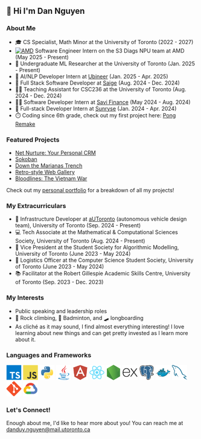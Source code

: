 ## 👋 Hi I'm Dan Nguyen

### About Me
- 🎓 CS Specialist, Math Minor at the University of Toronto (2022 - 2027)
- <a href="https://emoji.gg/emoji/9567-amd"><img src="https://cdn3.emoji.gg/emojis/9567-amd.png" width="20px" height="20px" alt="AMD"></a> Software Engineer Intern on the S3 Diags NPU team at AMD (May 2025 - Present)
- 🔬 Undergraduate ML Researcher at the University of Toronto (Jan. 2025 - Present)
- 💸 AI/NLP Developer Intern at [Ubineer](https://ubineer.com/) (Jan. 2025 - Apr. 2025)
- 💼 Full Stack Software Developer at [Saige](https://www.realsaige.com/) (Aug. 2024 - Dec. 2024)
- 👨‍🏫 Teaching Assistant for CSC236 at the University of Toronto (Aug. 2024 - Dec. 2024)
- 🧑‍💻 Software Developer Intern at [Savi Finance](https://financesavi.com/) (May 2024 - Aug. 2024)
- 🧠 Full-stack Developer Intern at [Sunryse](https://www.linkedin.com/company/sunryseapp) (Jan. 2024 - Apr. 2024)
- ⏱️ Coding since 6th grade, check out my first project here: [Pong Remake](https://github.com/nuhgooyin/Pong-Game)

### Featured Projects
- [Net Nurture: Your Personal CRM](https://github.com/nuhgooyin/net-nurture)
- [Sokoban](https://github.com/nuhgooyin/sokoban)
- [Down the Marianas Trench](https://github.com/nuhgooyin/Down-The-Marianas-Trench)
- [Retro-style Web Gallery](https://github.com/nuhgooyin/Retro-Style-Gallery)
- [Bloodlines: The Vietnam War](https://github.com/nuhgooyin/Bloodlines-The-Vietnam-War)

Check out my [personal portfolio](https://nuhgooy.in/) for a breakdown of all my projects!

### My Extracurriculars
- 🚗 Infrastructure Developer at [aUToronto](https://www.autodrive.utoronto.ca/) (autonomous vehicle design team), University of Toronto (Sep. 2024 - Present)
- 💻 Tech Associate at the Mathematical & Computational Sciences Society, University of Toronto (Aug. 2024 - Present)
- 🎤 Vice President at the Student Society for Algorithmic Modelling, University of Toronto (June 2023 - May 2024)
- 🎉 Logistics Officer at the Computer Science Student Society, University of Toronto (June 2023 - May 2024)
- 📚 Facilitator at the Robert Gillespie Academic Skills Centre, University of Toronto (Sep. 2023 - Dec. 2023)

### My Interests
- Public speaking and leadership roles
- 🧗 Rock climbing, 🏸 Badminton, and 🛹 longboarding
- As cliché as it may sound, I find almost everything interesting! I love learning about new things and can get pretty invested as I learn more about it.

### Languages and Frameworks
<code><img height="40" src="https://raw.githubusercontent.com/devicons/devicon/master/icons/typescript/typescript-original.svg"></code>
<code><img height="40" src="https://raw.githubusercontent.com/devicons/devicon/master/icons/javascript/javascript-original.svg"></code>
<code><img height="40" src="https://raw.githubusercontent.com/devicons/devicon/master/icons/python/python-original.svg"></code>
<code><img height="40" src="https://raw.githubusercontent.com/devicons/devicon/master/icons/java/java-original.svg"></code>
<code><img height="40" src="https://raw.githubusercontent.com/devicons/devicon/master/icons/angularjs/angularjs-plain.svg"></code>
<code><img height="40" src="https://raw.githubusercontent.com/devicons/devicon/master/icons/react/react-original.svg"></code>
<code><img height="40" src="https://raw.githubusercontent.com/devicons/devicon/master/icons/nodejs/nodejs-original.svg"></code>
<code><img height="40" src="https://raw.githubusercontent.com/devicons/devicon/master/icons/express/express-original.svg"></code>
<code><img height="40" src="https://raw.githubusercontent.com/devicons/devicon/master/icons/postgresql/postgresql-original.svg"></code>
<code><img height="40" src="https://raw.githubusercontent.com/devicons/devicon/master/icons/docker/docker-original.svg"></code>
<code><img height="40" src="https://raw.githubusercontent.com/devicons/devicon/master/icons/mysql/mysql-original.svg"></code>
<code><img height="40" src="https://raw.githubusercontent.com/devicons/devicon/master/icons/git/git-original.svg"></code>
<code><img height="40" src="https://raw.githubusercontent.com/devicons/devicon/master/icons/googlecloud/googlecloud-original.svg"></code>

### Let's Connect!
Enough about me, I'd like to hear more about you! You can reach me at [danduy.nguyen@mail.utoronto.ca](danduy.nguyen@mail.utoronto.ca)

